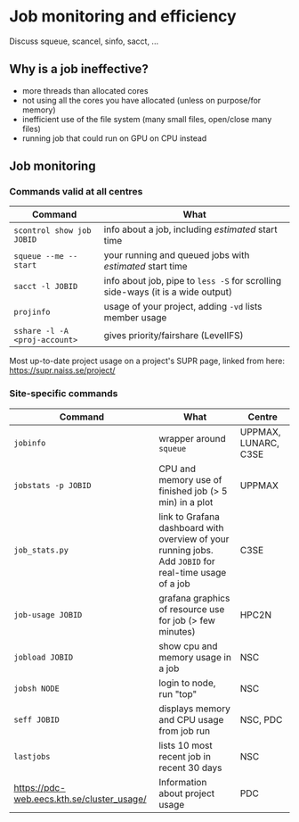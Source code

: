 # Job monitoring and efficiency

Discuss squeue, scancel, sinfo, sacct, ...

## Why is a job ineffective?

- more threads than allocated cores
- not using all the cores you have allocated (unless on purpose/for memory)
- inefficient use of the file system (many small files, open/close many files)
- running job that could run on GPU on CPU instead

## Job monitoring 

### Commands valid at all centres 

| Command | What |  
| ------- | ---- | 
| ``scontrol show job JOBID`` | info about a job, including *estimated* start time | 
| ``squeue --me --start`` | your running and queued jobs with *estimated* start time | 
| ``sacct -l JOBID`` | info about job, pipe to ``less -S`` for scrolling side-ways (it is a wide output) | 
| ``projinfo`` | usage of your project, adding ``-vd`` lists member usage | 
| ``sshare -l -A <proj-account>`` | gives priority/fairshare (LevelIFS) | 

Most up-to-date project usage on a project's SUPR page, linked from here: <a href="https://supr.naiss.se/project/" target="_blank">https://supr.naiss.se/project/</a>

### Site-specific commands 

| Command | What | Centre | 
| ------- | ---- | ------ |
| ``jobinfo``| wrapper around ``squeue`` | UPPMAX, LUNARC, C3SE |
| ``jobstats -p JOBID`` | CPU and memory use of finished job (> 5 min) in a plot | UPPMAX |
| ``job_stats.py`` | link to Grafana dashboard with overview of your running jobs. Add ``JOBID`` for real-time usage of a job | C3SE |
| ``job-usage JOBID`` | grafana graphics of resource use for job (> few minutes) | HPC2N |
| ``jobload JOBID`` | show cpu and memory usage in a job | NSC |
| ``jobsh NODE`` | login to node, run "top" | NSC |
| ``seff JOBID`` |  displays memory and CPU usage from job run | NSC, PDC | 
| ``lastjobs`` | lists 10 most recent job in recent 30 days | NSC |
| <a href="https://pdc-web.eecs.kth.se/cluster_usage/" target="_blank">https://pdc-web.eecs.kth.se/cluster_usage/</a> | Information about project usage | PDC |

